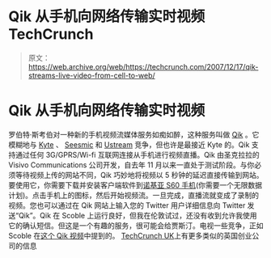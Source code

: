 # Qik 从手机向网络传输实时视频 TechCrunch

> 原文：<https://web.archive.org/web/https://techcrunch.com/2007/12/17/qik-streams-live-video-from-cell-to-web/>

# Qik 从手机向网络传输实时视频

罗伯特·斯考伯对一种新的手机视频流媒体服务如痴如醉，这种服务叫做 [Qik](https://web.archive.org/web/20230121135628/http://www.qik.com/) 。它模糊地与 [Kyte](https://web.archive.org/web/20230121135628/http://kyte.tv/) 、 [Seesmic](https://web.archive.org/web/20230121135628/http://seesmic.com/) 和 [Ustream](https://web.archive.org/web/20230121135628/http://www.ustream.tv/) 竞争，但也许是最接近 Kyte 的。Qik 支持通过任何 3G/GPRS/Wi-fi 互联网连接从手机进行视频直播。Qik 由圣克拉拉的 Visivo Communications 公司开发，自去年 11 月以来一直处于测试阶段。与你必须等待视频上传的网站不同，Qik 巧妙地将视频以 5 秒钟的延迟直接传输到网站。要使用它，你需要下载并安装客户端软件到[诺基亚 S60 手机](https://web.archive.org/web/20230121135628/http://www.qik.com/info/faq)(你需要一个无限数据计划)。点击手机上的图标，然后开始视频流。一旦完成，直播流就变成了录制的视频。您也可以通过在 Qik 网站上输入您的 Twitter 用户详细信息向 Twitter 发送“Qik”。Qik 在 Scoble 上运行良好，但我在伦敦试过，还没有收到允许我使用它的确认短信。但这是一个有趣的服务，很可能会给贾斯汀。电视一些竞争，正如 Scoble 在[这个 Qik 视频](https://web.archive.org/web/20230121135628/http://www.qik.com/video/3055)中提到的。
[TechCrunch UK](https://web.archive.org/web/20230121135628/http://uk.beta.techcrunch.com/2007/12/17/video-streaming-from-mobile-to-web-the-next-killer-app/)上有更多类似的英国创业公司的信息